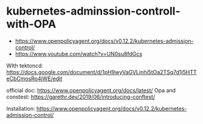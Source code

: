 # kubernetes-adminssion-controll-with-OPA

- https://www.openpolicyagent.org/docs/v0.12.2/kubernetes-admission-control/
- https://www.youtube.com/watch?v=UN0su8fdGcs

WIth tektoncd: https://docs.google.com/document/d/1pH9wyVaGVLjnhi5tOa2TSq7d1j5HTTeCbCmosRo4jWE/edit

official doc: https://www.openpolicyagent.org/docs/latest/
Opa and constest: https://garethr.dev/2019/06/introducing-conftest/

Installation: https://www.openpolicyagent.org/docs/v0.12.2/kubernetes-admission-control/
